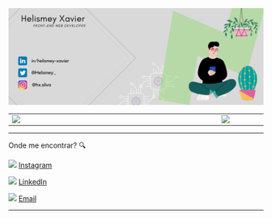 ![capa github](https://github.com/Helismey/Helismey/blob/main/Capa.png)

<center>
<table>
    <tr>
        <td><img width="400px" align="left" src="https://github-readme-stats.vercel.app/api/top-langs/?username=Helismey&hide=html&layout=compact&theme=buefy" /></td>
        <td><img width="490px" align="left" src="https://github-readme-stats.vercel.app/api?username=Helismey&theme=buefy"/></td>
    </tr>   
</table>
</center>

---

Onde me encontrar? :mag:  

<a target="_blank" href="https://www.instagram.com/hx.silva/"><img src="https://github.com/leticiadasilva/leticiadasilva/blob/main/images/instagram.png" width="16"></img></a> [Instagram](https://www.instagram.com/hx.silva/)  

<a target="_blank" href="https://www.linkedin.com/in/helismey-xavier/"><img src="https://github.com/leticiadasilva/leticiadasilva/blob/main/images/linkedin.png" width="16"></img></a> [LinkedIn](https://www.linkedin.com/in/helismey-xavier/)  

<a target="_blank" href="mailto:helismey.xavier@gmail.com"><img src="https://github.com/leticiadasilva/leticiadasilva/blob/main/images/email.png" width="16"></img></a> [Email](mailto:helismey.xavier@gmail.com)  

---  

<!--
**Helismey/Helismey** is a ✨ _special_ ✨ repository because its `README.md` (this file) appears on your GitHub profile.

Here are some ideas to get you started:

- 🔭 I’m currently working on ...
- 🌱 I’m currently learning ...
- 👯 I’m looking to collaborate on ...
- 🤔 I’m looking for help with ...
- 💬 Ask me about ...
- 📫 How to reach me: ...
- 😄 Pronouns: ...
- ⚡ Fun fact: ...
-->
